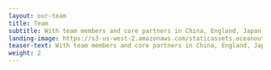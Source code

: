```yaml
---
layout: our-team
title: Team
subtitle: With team members and core partners in China, England, Japan, Mexico, Spain, South Korea, and the United States, we are fish and seafood market experts—fishermen, scientists, entrepreneurs and conservationists.
landing-image: https://s3-us-west-2.amazonaws.com/staticassets.oceanoutcomes.org/rollover+images/our-team-hover.jpg
teaser-text: With team members and core partners in China, England, Japan, Mexico, Spain, South Korea, and the United States, we are fish and seafood market experts—fishermen, scientists, entrepreneurs and conservationists.
weight: 2
---
```

